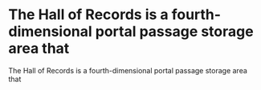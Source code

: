 # The Hall of Records is a fourth-dimensional portal passage storage area that

The Hall of Records is a fourth-dimensional portal passage storage area that